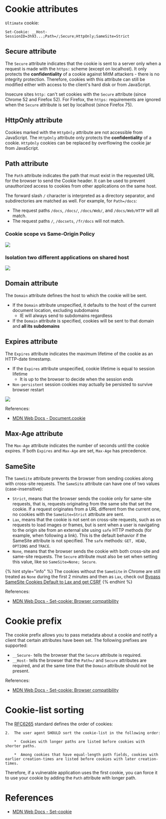 # Cookie attributes

`Ultimate` cookie:

```http
Set-Cookie: __Host-SessionID=3h93...;Path=/;Secure;HttpOnly;SameSite=Strict
```

## Secure attribute

The `Secure` attribute indicates that the cookie is sent to a server only when a request is made with the `https:` scheme (except on localhost). It only protects the **confidentiality** of a cookie against MitM attackers - there is no integrity protection. Therefore, cookies with this attribute can still be modified either with access to the client's hard disk or from JavaScript.

Insecure sites `http:` can't set cookies with the `Secure` attribute (since Chrome 52 and Firefox 52). For Firefox, the `https:` requirements are ignored when the `Secure` attribute is set by localhost (since Firefox 75).

## HttpOnly attribute

Cookies marked with the `HttpOnly` attribute are not accessible from JavaScript. The `HttpOnly` attribute only protects the **confidentiality** of a cookie. `HttpOnly` cookies can be replaced by overflowing the cookie jar from JavaScript.

## Path attribute

The `Path` attribute indicates the path that must exist in the requested URL for the browser to send the Cookie header. It can be used to prevent unauthorized access to cookies from other applications on the same host.

The forward slash `/` character is interpreted as a directory separator, and subdirectories are matched as well. For example, for `Path=/docs`:

- The request paths `/docs`, `/docs/`, `/docs/Web/`, and `/docs/Web/HTTP` will all match.
- The request paths `/`, `/docsets`, `/fr/docs` will not match.

### Cookie scope vs Same-Origin Policy

![](/Web%20Application/Cookie%20Security/img/scope-sop-cookie.png)

### Isolation two different applications on shared host

![](/Web%20Application/Cookie%20Security/img/isolation-sop-cookie.png)

## Domain attribute

The `Domain` attribute defines the host to which the cookie will be sent.

- If the `Domain` attribute unspecified, it defaults to the host of the current document location, excluding subdomains
    - IE will always send to subdomains regardless
- If the `Domain` attribute is specified, cookies will be sent to that domain and **all its subdomains**

## Expires attribute

The `Expires` attribute indicates the maximum lifetime of the cookie as an HTTP-date timestamp.

- If the `Expires` attribute unspecified, cookie lifetime is equal to session lifetime
    - It is up to the browser to decide when the session ends
- `Non-persistent` session cookies may actually be persisted to survive browser restart

![](/Web%20Application/Cookie%20Security/img/cookie-survive.png)

References:
- [MDN Web Docs - Document.cookie](https://developer.mozilla.org/en-US/docs/Web/API/document/cookie)

## Max-Age attribute

The `Max-Age` attribute indicates the number of seconds until the cookie expires. If both `Expires` and `Max-Age` are set, `Max-Age` has precedence.

## SameSite

The `SameSite` attribute prevents the browser from sending cookies along with cross-site requests. The `SameSite` attribute can have one of two values (case-insensitive):

- `Strict`, means that the browser sends the cookie only for same-site requests, that is, requests originating from the same site that set the cookie. If a request originates from a URL different from the current one, no cookies with the `SameSite=Strict` attribute are sent.
- `Lax`, means that the cookie is not sent on cross-site requests, such as on requests to load images or frames, but is sent when a user is navigating to the origin site from an external site using `safe` HTTP methods (for example, when following a link). This is the default behavior if the SameSite attribute is not specified. The `safe` methods: `GET, HEAD, OPTIONS` and `TRACE`.
- `None`, means that the browser sends the cookie with both cross-site and same-site requests. The `Secure` attribute must also be set when setting this value, like so `SameSite=None; Secure`.

{% hint style="info" %}
The cookies without the `SameSite` in Chrome are still treated as `None` during the first 2 minutes and then as `Lax`, check out [Bypass SameSite Cookies Default to Lax and get CSRF](https://medium.com/@renwa/bypass-samesite-cookies-default-to-lax-and-get-csrf-343ba09b9f2b)
{% endhint %}

References:
- [MDN Web Docs - Set-cookie: Browser compatibility](https://developer.mozilla.org/en-US/docs/Web/HTTP/Headers/Set-Cookie#Browser_compatibility)

# Cookie prefix

The cookie prefix allows you to pass metadata about a cookie and notify a client that certain attributes have been set. The following prefixes are supported:

- `__Secure-` tells the browser that the `Secure` attribute is required.
- `__Host-` tells the browser that the `Path=/` and `Secure` attributes are required, and at the same time that the `Domain` attribute should not be present.

References:
- [MDN Web Docs - Set-cookie: Browser compatibility](https://developer.mozilla.org/en-US/docs/Web/HTTP/Headers/Set-Cookie#Browser_compatibility)

# Cookie-list sorting

The [RFC6265](https://tools.ietf.org/html/rfc6265#section-5.4) standard defines the order of cookies:

```
2.  The user agent SHOULD sort the cookie-list in the following order:

    *  Cookies with longer paths are listed before cookies with shorter paths.

    *  Among cookies that have equal-length path fields, cookies with earlier creation-times are listed before cookies with later creation-times.
```

Therefore, if a vulnerable application uses the first cookie, you can force it to use your cookie by adding the `Path` attribute with longer path. 

# References

- [MDN Web Docs - Set-cookie](https://developer.mozilla.org/en-US/docs/Web/HTTP/Headers/Set-Cookie)
